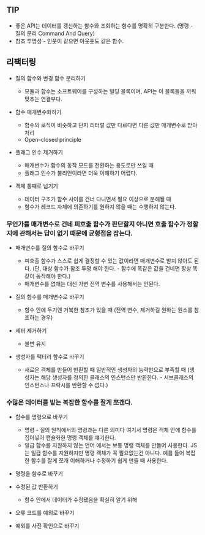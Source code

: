 ## TIP

- 좋은 API는 데이터를 갱신하는 함수와 조회하는 함수를 명확히 구분한다. (명령 - 질의 분리 Command And Query)
- 참조 투명성 - 인풋이 같으면 아웃풋도 같은 함수.

## 리팩터링

- 질의 함수와 변경 함수 분리하기
  - 모듈과 함수는 소프트웨어를 구성하는 빌딩 블록이며, API는 이 블록들을 끼워 맞추는 연결부다.
- 함수 매개변수화하기

  - 함수의 로직이 비슷하고 단지 리터럴 값만 다르다면 다른 값만 매개변수로 받아 처리
  - Open–closed principle

- 플래그 인수 제거하기
  - 매개변수가 함수의 동작 모드를 전환하는 용도로만 쓰일 때
  - 플래그 인수가 불리언이라면 더욱 이해하기 어렵다.
- 객체 통째로 넘기기
  - 데이터 구조가 함수 사이를 건너 다니면서 필요 이상으로 분해될 때
  - 함수가 레코드 자체에 의존하기를 원하지 않을 때는 수행하지 않는다.

### 무언가를 매개변수로 건네 피호출 함수가 판단할지 아니면 호출 함수가 정할지에 관해서는 답이 없기 때문에 균형점을 잡는다.

- 매개변수를 질의 함수로 바꾸기
  - 피호출 함수가 스스로 쉽게 결정할 수 있는 값이라면 매개변수로 받지 않아도 된다. (단, 대상 함수가 참조 투명 해야 한다. - 함수에 똑같은 값을 건네면 항상 똑같이 동작해야 한다.)
  - 매개변수를 없애는 대신 가변 전역 변수를 사용해서는 안된다.
- 질의 함수를 매개변수로 바꾸기

  - 함수 안에 두기엔 거북한 참조가 있을 때 (전역 변수, 제거하길 원하는 원소를 참조하는 경우)

- 세터 제거하기
  - 불변 유지
- 생성자를 팩터리 함수로 바꾸기
  - 새로운 객체를 만들어 반환할 때 일반적인 생성자의 능력만으로 부족할 때 (생성자는 해당 생성자를 정의한 클래스의 인스턴스만 반환한다. - 서브클래스의 인스턴스나 프락시를 반환할 수 없다.)

### 수많은 데이터를 받는 복잡한 함수를 잘게 쪼갠다.

- 함수를 명령으로 바꾸기
  - 명령 - 질의 원칙에서의 명령과는 다른 의미다 여기서 명령은 객체 안에 함수를 집어넣어 캡슐화한 명령 객체를 얘기한다.
  - 일급 함수를 지원하지 않는 언어 에서는 보통 명령 객체를 만들어 사용한다. JS는 일급 함수를 지원하지만 명령 객체가 꼭 필요없는건 아니다. 예를 들어 복잡한 함수를 잘게 쪼개 이해하거나 수정하기 쉽게 만들 때 사용한다.
- 명령을 함수로 바꾸기

- 수정된 값 반환하기
  - 함수 안에서 데이터가 수정됐음을 확실히 알기 위해
- 오류 코드를 예외로 바꾸기
- 예외를 사전 확인으로 바꾸기
